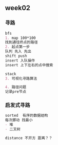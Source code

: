 ## week02
### 寻路
```md
bfs
1. map 100*100 
找到通往终点的路径
2. 起点第一步 
队列 先入 先出
shift push
insert 入队操作
insert 上下左右的点中搜索

stack
3. 可视化寻路算法

4. 路径问题
记录pre节点

```

### 启发式寻路
```md
sorted  有序的数据结构
每次挪动 找最小
- 堆
- 二叉树

distance 不开方 距离？？
```
